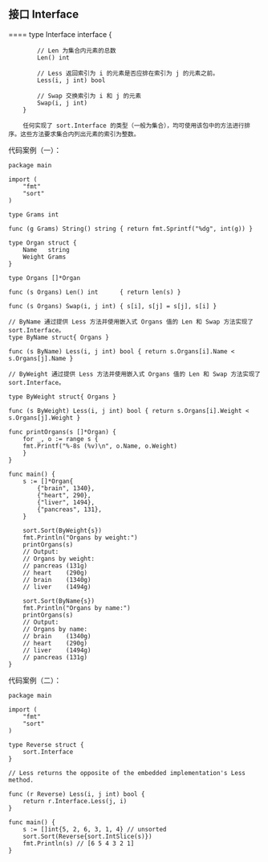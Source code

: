 ## 接口 Interface

====
		type Interface interface {
			
			// Len 为集合内元素的总数
			Len() int
	   	 		
			// Less 返回索引为 i 的元素是否应排在索引为 j 的元素之前。
			Less(i, j int) bool
  	  			
			// Swap 交换索引为 i 和 j 的元素
			Swap(i, j int)
		}	

		任何实现了 sort.Interface 的类型（一般为集合），均可使用该包中的方法进行排序。这些方法要求集合内列出元素的索引为整数。
		
代码案例（一）：
	
	package main
	
	import (
		"fmt"
		"sort"
	)
	
	type Grams int
	
	func (g Grams) String() string { return fmt.Sprintf("%dg", int(g)) }
	
	type Organ struct {
		Name   string
		Weight Grams
	}
	
	type Organs []*Organ
	
	func (s Organs) Len() int      { return len(s) }
	
	func (s Organs) Swap(i, j int) { s[i], s[j] = s[j], s[i] }
	
	// ByName 通过提供 Less 方法并使用嵌入式 Organs 值的 Len 和 Swap 方法实现了 	sort.Interface。
	type ByName struct{ Organs }
	
	func (s ByName) Less(i, j int) bool { return s.Organs[i].Name < 		s.Organs[j].Name }
	
	// ByWeight 通过提供 Less 方法并使用嵌入式 Organs 值的 Len 和 Swap 方法实现了 	sort.Interface。
	
	type ByWeight struct{ Organs }
	
	func (s ByWeight) Less(i, j int) bool { return s.Organs[i].Weight < 	s.Organs[j].Weight }

	func printOrgans(s []*Organ) {
		for _, o := range s {
		fmt.Printf("%-8s (%v)\n", o.Name, o.Weight)
		}
	}
		
	func main() {
		s := []*Organ{
			{"brain", 1340},
			{"heart", 290},
			{"liver", 1494},
			{"pancreas", 131},
		}
	
		sort.Sort(ByWeight{s})
		fmt.Println("Organs by weight:")
		printOrgans(s)
		// Output:
		// Organs by weight:
		// pancreas (131g)
		// heart    (290g)
		// brain    (1340g)
		// liver    (1494g)
	
		sort.Sort(ByName{s})
		fmt.Println("Organs by name:")
		printOrgans(s)
		// Output:
		// Organs by name:
		// brain    (1340g)
		// heart    (290g)
		// liver    (1494g)
		// pancreas (131g)	
	}
	
代码案例（二）：
	
	package main
	
	import (
		"fmt"
		"sort"
	)
	
	type Reverse struct {
		sort.Interface
	}
	
	// Less returns the opposite of the embedded implementation's Less method.
	
	func (r Reverse) Less(i, j int) bool {
		return r.Interface.Less(j, i)
	}
	
	func main() {
		s := []int{5, 2, 6, 3, 1, 4} // unsorted
		sort.Sort(Reverse{sort.IntSlice(s)})
		fmt.Println(s) // [6 5 4 3 2 1]
	}
												